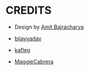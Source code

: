 # CREDITS

- Design by [Amit Bajracharya](https://github.com/amitbajracharya)

- [bijayyadav](https://github.com/bijayyadav)
- [kafleg](https://github.com/kafleg)
- [MaggieCabrera](https://github.com/MaggieCabrera)
